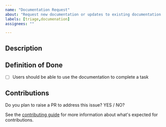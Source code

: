 ```yaml
---
name: "Documentation Request"
about: "Request new documentation or updates to existing documentation to improve clarity or usefulness."
labels: [triage,documenation]
assignees: ""

---
```


## Description

<!-- Short description here describing the documentation that you're requesting.  Include a use case for why users need this documentation. -->

## Definition of Done

- [ ] Users should be able to use the documentation to complete a task

## Contributions

Do you plan to raise a PR to address this issue? YES / NO?

See the [contributing guide](/CONTRIBUTING.md?) for more information about what's expected for contributions.
